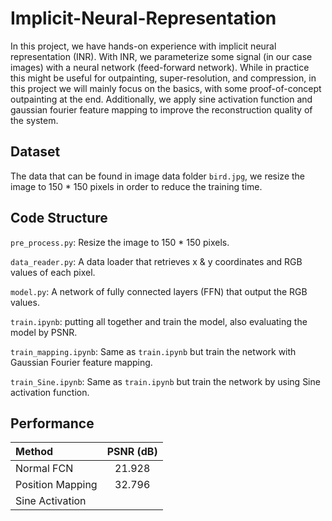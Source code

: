 # Implicit-Neural-Representation
In this project, we have hands-on experience with implicit neural representation (INR). With INR, we parameterize some signal (in our case images) with a neural network (feed-forward network). While in practice this might be useful for outpainting, super-resolution, and compression, in this project we will mainly focus on the basics, with some proof-of-concept outpainting at the end. Additionally, we apply sine activation function and gaussian fourier feature mapping to improve the reconstruction quality of the system.

## Dataset
The data that can be found in image data folder `bird.jpg`, we resize the image to 150 * 150  pixels in order to reduce the training time.

## Code Structure
`pre_process.py`: Resize the image to 150 * 150 pixels.

`data_reader.py`: A data loader that retrieves x & y coordinates and RGB values of each pixel.

`model.py`: A network of fully connected layers (FFN) that output the RGB values.

`train.ipynb`: putting all together and train the model, also evaluating the model by PSNR.

`train_mapping.ipynb`: Same as `train.ipynb` but train the network with Gaussian Fourier feature mapping.

`train_Sine.ipynb`: Same as `train.ipynb` but train the network by using Sine activation function.

## Performance
| Method       | PSNR (dB) |
| :---        |    :----:       | 
| Normal FCN  | 21.928  |
| Position Mapping| 32.796 |
| Sine Activation| |

